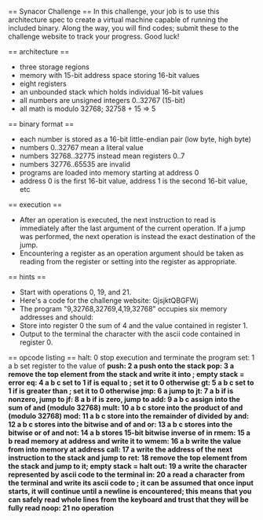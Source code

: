 == Synacor Challenge ==
In this challenge, your job is to use this architecture spec to create a
virtual machine capable of running the included binary.  Along the way,
you will find codes; submit these to the challenge website to track
your progress.  Good luck!


== architecture ==
- three storage regions
- memory with 15-bit address space storing 16-bit values
- eight registers
- an unbounded stack which holds individual 16-bit values
- all numbers are unsigned integers 0..32767 (15-bit)
- all math is modulo 32768; 32758 + 15 => 5

== binary format ==
- each number is stored as a 16-bit little-endian pair (low byte, high byte)
- numbers 0..32767 mean a literal value
- numbers 32768..32775 instead mean registers 0..7
- numbers 32776..65535 are invalid
- programs are loaded into memory starting at address 0
- address 0 is the first 16-bit value, address 1 is the second 16-bit value, etc

== execution ==
- After an operation is executed, the next instruction to read is immediately after the last argument of the current operation.  If a jump was performed, the next operation is instead the exact destination of the jump.
- Encountering a register as an operation argument should be taken as reading from the register or setting into the register as appropriate.

== hints ==
- Start with operations 0, 19, and 21.
- Here's a code for the challenge website: GjsjktQBGFWj
- The program "9,32768,32769,4,19,32768" occupies six memory addresses and should:
- Store into register 0 the sum of 4 and the value contained in register 1.
- Output to the terminal the character with the ascii code contained in register 0.

== opcode listing ==
halt: 0
stop execution and terminate the program
set: 1 a b
set register <a> to the value of <b>
push: 2 a
push <a> onto the stack
pop: 3 a
remove the top element from the stack and write it into <a>; empty stack = error
eq: 4 a b c
set <a> to 1 if <b> is equal to <c>; set it to 0 otherwise
gt: 5 a b c
set <a> to 1 if <b> is greater than <c>; set it to 0 otherwise
jmp: 6 a
jump to <a>
jt: 7 a b
if <a> is nonzero, jump to <b>
jf: 8 a b
if <a> is zero, jump to <b>
add: 9 a b c
assign into <a> the sum of <b> and <c> (modulo 32768)
mult: 10 a b c
store into <a> the product of <b> and <c> (modulo 32768)
mod: 11 a b c
store into <a> the remainder of <b> divided by <c>
and: 12 a b c
stores into <a> the bitwise and of <b> and <c>
or: 13 a b c
stores into <a> the bitwise or of <b> and <c>
not: 14 a b
stores 15-bit bitwise inverse of <b> in <a>
rmem: 15 a b
read memory at address <b> and write it to <a>
wmem: 16 a b
write the value from <b> into memory at address <a>
call: 17 a
write the address of the next instruction to the stack and jump to <a>
ret: 18
remove the top element from the stack and jump to it; empty stack = halt
out: 19 a
write the character represented by ascii code <a> to the terminal
in: 20 a
read a character from the terminal and write its ascii code to <a>; it can be assumed that once input starts, it will continue until a newline is encountered; this means that you can safely read whole lines from the keyboard and trust that they will be fully read
noop: 21
no operation